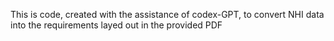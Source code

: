 This is code, created with the assistance of codex-GPT, to convert NHI data into the requirements layed out in the provided PDF
